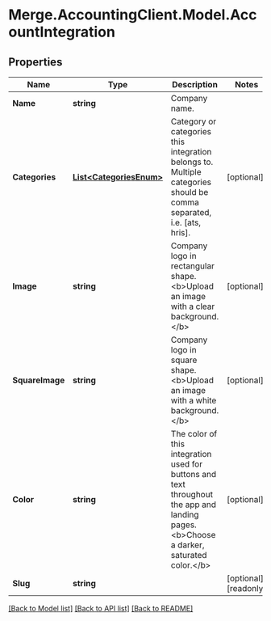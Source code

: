 # Merge.AccountingClient.Model.AccountIntegration

## Properties

Name | Type | Description | Notes
------------ | ------------- | ------------- | -------------
**Name** | **string** | Company name. | 
**Categories** | [**List&lt;CategoriesEnum&gt;**](CategoriesEnum.md) | Category or categories this integration belongs to. Multiple categories should be comma separated, i.e. [ats, hris]. | [optional] 
**Image** | **string** | Company logo in rectangular shape. &lt;b&gt;Upload an image with a clear background.&lt;/b&gt; | [optional] 
**SquareImage** | **string** | Company logo in square shape. &lt;b&gt;Upload an image with a white background.&lt;/b&gt; | [optional] 
**Color** | **string** | The color of this integration used for buttons and text throughout the app and landing pages. &lt;b&gt;Choose a darker, saturated color.&lt;/b&gt; | [optional] 
**Slug** | **string** |  | [optional] [readonly] 

[[Back to Model list]](../README.md#documentation-for-models) [[Back to API list]](../README.md#documentation-for-api-endpoints) [[Back to README]](../README.md)

